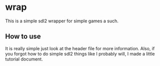 # wrap
This is a simple sdl2 wrapper for simple games a such.

## How to use
It is really simple just look at the header file for more information.
Also, if you forgot how to do simple sdl2 things like I probably will,
I made a little tutorial document.
